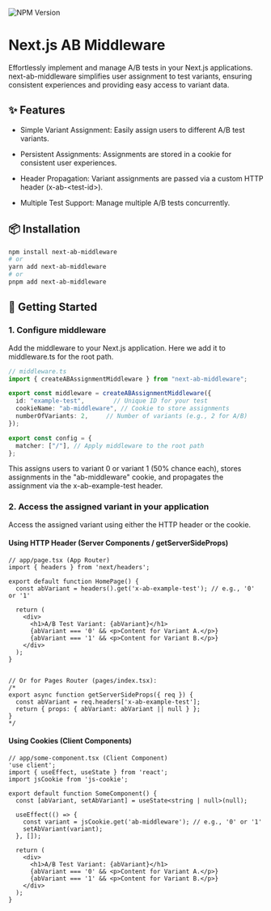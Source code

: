 ![NPM Version](https://img.shields.io/npm/v/next-ab-middleware)

# Next.js AB Middleware

Effortlessly implement and manage A/B tests in your Next.js applications. next-ab-middleware simplifies user assignment to test variants, ensuring consistent experiences and providing easy access to variant data.

## ✨ Features
- Simple Variant Assignment: Easily assign users to different A/B test variants.

- Persistent Assignments: Assignments are stored in a cookie for consistent user experiences.

- Header Propagation: Variant assignments are passed via a custom HTTP header (x-ab-&lt;test-id&gt;).

- Multiple Test Support: Manage multiple A/B tests concurrently.

## 📦 Installation

```bash
npm install next-ab-middleware
# or
yarn add next-ab-middleware
# or
pnpm add next-ab-middleware
``` 

## 🚀 Getting Started
### 1\. Configure middleware 
Add the middleware to your Next.js application. Here we add it to middleware.ts for the root path.

```typescript
// middleware.ts
import { createABAssignmentMiddleware } from "next-ab-middleware";

export const middleware = createABAssignmentMiddleware({
  id: "example-test",        // Unique ID for your test
  cookieName: "ab-middleware", // Cookie to store assignments
  numberOfVariants: 2,     // Number of variants (e.g., 2 for A/B)
});

export const config = {
  matcher: ["/"], // Apply middleware to the root path
};
```

This assigns users to variant 0 or variant 1 (50% chance each), stores assignments in the "ab-middleware" cookie, and propagates the assignment via the x-ab-example-test header.

### 2\. Access the assigned variant in your application
Access the assigned variant using either the HTTP header or the cookie.

#### Using HTTP Header (Server Components / getServerSideProps)

```tsx
// app/page.tsx (App Router)
import { headers } from 'next/headers';

export default function HomePage() {
  const abVariant = headers().get('x-ab-example-test'); // e.g., '0' or '1'

  return (
    <div>
      <h1>A/B Test Variant: {abVariant}</h1>
      {abVariant === '0' && <p>Content for Variant A.</p>}
      {abVariant === '1' && <p>Content for Variant B.</p>}
    </div>
  );
}


// Or for Pages Router (pages/index.tsx):
/*
export async function getServerSideProps({ req }) {
  const abVariant = req.headers['x-ab-example-test'];
  return { props: { abVariant: abVariant || null } };
}
*/
```
#### Using Cookies (Client Components)

```tsx
// app/some-component.tsx (Client Component)
'use client';
import { useEffect, useState } from 'react';
import jsCookie from 'js-cookie';

export default function SomeComponent() {
  const [abVariant, setAbVariant] = useState<string | null>(null);

  useEffect(() => {
    const variant = jsCookie.get('ab-middleware'); // e.g., '0' or '1'
    setAbVariant(variant);
  }, []);

  return (
    <div>
      <h1>A/B Test Variant: {abVariant}</h1>
      {abVariant === '0' && <p>Content for Variant A.</p>}
      {abVariant === '1' && <p>Content for Variant B.</p>}
    </div>
  );
}
```